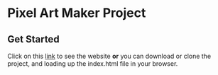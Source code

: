 # Pixel Art Maker Project

## Get Started

Click on this [link](https://abdsamadf.github.io/pixel-art-maker) to see the website **or** you can download or clone the project, and loading up the index.html file in your browser.